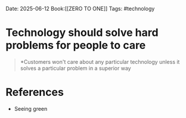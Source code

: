 Date: 2025-06-12
Book:[[ZERO TO ONE]]
Tags: #technology 

# Technology should solve hard problems for people to care

>*Customers won't care about any particular technology unless it solves a particular problem in a superior way 
# References 
- Seeing green 